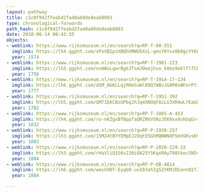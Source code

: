 ```yaml
---
layout: pathway
title: c1c0f942ffeabd2fa40a60de8eab8003
type: chronological-forwards
path_hash: c1c0f942ffeabd2fa40a60de8eab8003
date: 2018-06-14 00:42:55
objects:
- weblink: https://www.rijksmuseum.nl/en/search?q=RP-T-00-551
  imglink: https://lh4.ggpht.com/xPsXB2pzXBQhhMWU5XsL-gmsY0Yvo0b0gcYY6kR1nsNVhUUZZw5BtzNkWn5E0vjb5TQdJW84Wje_9jrVxAi0hVuqczI=s200
  year: 1574
- weblink: https://www.rijksmuseum.nl/en/search?q=RP-T-1981-223
  imglink: https://lh3.ggpht.com/nv6WvLgwrBgkJTsmJOeejhso_kOms9oklTlfCEuHjcF1M0RNAMOFAEjLxC0i_dyHkpAYlWkSTVMO1YkOlVYIBQrbNME=s200
  year: 1756
- weblink: https://www.rijksmuseum.nl/en/search?q=RP-T-1914-17-134
  imglink: https://lh6.ggpht.com/dSM_HGKLLqjMdeSuWlR9Q7WBvJG8R0sWForPtisgnw-B5G1Xb66Zv0dG-DeSQ7W0PcTee1h7CEcazW2ZyX6cCHTxPQ=s200
  year: 1777
- weblink: https://www.rijksmuseum.nl/en/search?q=RP-T-1951-392
  imglink: https://lh5.ggpht.com/GMT1EKCBzGPbqJhJq4XNOqFAiLG3XR4wLYEaGGRt5tJ0Ev6Zac0_Fz5MONffCNJlZGacmISXC3J3H9Ze7irJ2otp3EE=s200
  year: 1782
- weblink: https://www.rijksmuseum.nl/en/search?q=RP-T-1885-A-453
  imglink: https://lh4.ggpht.com/ro-nKZgvBfBppTaQRZNVVSNzJD69xxdvkbqGrre1t1b_XLpWaeKaX-nAyM2cp38rMoVX_cTS2Y_RERuTR5Z9AlLo7w=s200
  year: 1832
- weblink: https://www.rijksmuseum.nl/en/search?q=RP-P-1930-257
  imglink: https://lh3.ggpht.com/15M24tBYYEMpEJ2OqtE5GhMQNWNdFSmYGKvsKVn2HjphkfjWCi64xRPAId1qb_S9HxclBvhDZjfTsk9uKa4MshPLOg=s200
  year: 1883
- weblink: https://www.rijksmuseum.nl/en/search?q=RP-P-2010-329-33
  imglink: https://lh3.ggpht.com/rHaVliQ1S6s230iOA25Y5KqxRAy708tkecSN5vy5rrgpt3stO2TNGX32KJ16i4H3xLm4FP5WxEzcA9rJSazNfanLVw-d=s200
  year: 1884
- weblink: https://www.rijksmuseum.nl/en/search?q=RP-P-OB-4814
  imglink: https://lh6.ggpht.com/weshXDT-Eyqb0-uvI8JohIg5ZVKMJDCennO1fJs0oqj0vQtEEl0okZCE1inobkKyFPGVOHaRhNrI27akIpUxA-YMUDs=s200
  year: 1884

---
```

